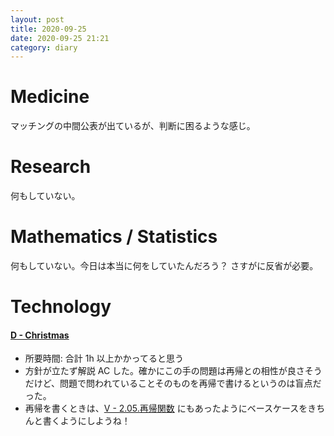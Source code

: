 ```yaml
---
layout: post
title: 2020-09-25
date: 2020-09-25 21:21
category: diary
---
```


# Medicine
マッチングの中間公表が出ているが、判断に困るような感じ。

# Research
何もしていない。

# Mathematics / Statistics
何もしていない。今日は本当に何をしていたんだろう？ さすがに反省が必要。

# Technology

#### [D - Christmas](https://atcoder.jp/contests/abc115/tasks/abc115_d)
- 所要時間: 合計 1h 以上かかってると思う
- 方針が立たず解説 AC した。確かにこの手の問題は再帰との相性が良さそうだけど、問題で問われていることそのものを再帰で書けるというのは盲点だった。
- 再帰を書くときは、[V - 2.05.再帰関数](https://atcoder.jp/contests/apg4b/tasks/APG4b_v) にもあったようにベースケースをきちんと書くようにしようね！